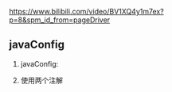 https://www.bilibili.com/video/BV1XQ4y1m7ex?p=8&spm_id_from=pageDriver

## javaConfig
1. javaConfig: 

2. 使用两个注解